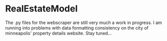 # RealEstateModel
The .py files for the webscraper are still very much a work in progress. I am running into problems with data formatting consistency on the city of minneapolis' property details website. Stay tuned...
